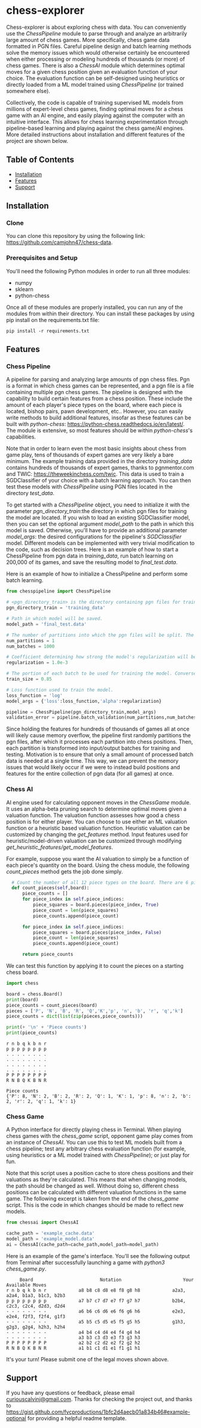 # chess-explorer
Chess-explorer is about exploring chess with data. You can conveniently use the *ChessPipeline* module to parse through and analyze an arbitrarily large amount of chess games. More specifically, chess game data formatted in PGN files. Careful pipeline design and batch learning methods solve the memory issues which would otherwise certainly be encountered when either processing or modeling hundreds of thousands (or more) of chess games. There is also a *ChessAI* module which determines optimal moves for a given chess position given an evaluation function of your choice. The evaluation function can be self-designed using heuristics or directly loaded from a ML model trained using *ChessPipeline* (or trained somewhere else). 

Collectively, the code is capable of training supervised ML models from millions of expert-level chess games, finding optimal moves for a chess game with an AI engine, and easily playing against the computer with an intuitive interface. This allows for chess learning experimentation through pipeline-based learning and playing against the chess game/AI engines.  More detailed instructions about installation and different features of the project are shown below.

## Table of Contents 
- [Installation](#installation)
- [Features](#features)
- [Support](#support)

## Installation 

### Clone
You can clone this repository by using the following link: https://github.com/camjohn47/chess-data. 

### Prerequisites and Setup
You'll need the following Python modules in order to run all three modules: 
* numpy
* sklearn
* python-chess

Once all of these modules are properly installed, you can run any of the modules from within their directory. You can install these packages by using pip install on the requirements.txt file: 

```
pip install -r requirements.txt
```

## Features
### Chess Pipeline
A pipeline for parsing and analyzing large amounts of pgn chess files. Pgn is a format in which chess games can be represented, and a pgn file is a file containing multiple pgn chess games. The pipeline is designed with the capability to build certain features from a chess position. These include the amount of each player's piece types on the board, where each piece is located, bishop pairs, pawn development, etc.. However, you can easily write methods to build additional features, insofar as these features can be built with *python-chess*: https://python-chess.readthedocs.io/en/latest/. The module is extensive, so most features should be within *python-chess*'s capabilities. 

Note that in order to learn even the most basic insights about chess from game play, tens of thousands of expert games are very likely a bare minimum. The example training data provided in the directory *training_data* contains hundreds of thousands of expert games, thanks to pgnmentor.com and TWIC: https://theweekinchess.com/twic. This data is used to train a SGDClassifier of your choice with a batch learning approach. You can then test these models with *ChessPipeline* using PGN files located in the directory *test_data*.

To get started with a *ChessPipeline* object, you need to initialize it with the parameter *pgn_directory_train*:the directory in which pgn files for training the model are located. If you wish to load an existing SGDClassifier model, then you can set the optional argument *model_path* to the path in which this model is saved. Otherwise, you'll have to provide an additional parameter *model_args*: the desired configurations for the pipeline's *SGDClassifier* model. Different models can be implemented with very trivial modification to the code, such as decision trees. Here is an example of how to start a ChessPipeline from pgn data in *training_data*, run batch learning on 200,000 of its games, and save the resulting model to *final_test.data*. 

Here is an example of how to initialize a ChessPipeline and perform some batch learning. 
```python
from chesspipeline import ChessPipeline

# <pgn_directory_train> is the directory containing pgn files for training the model. 
pgn_directory_train = 'training_data'

# Path in which model will be saved. 
model_path = 'final_test.data'

# The number of partitions into which the pgn files will be split. The number of batches used during batch learning on each partition. 
num_partitions = 1
num_batches = 1000

# Coefficient determining how strong the model's regularization will be weighted. Higher regularization -> higher penalty for model complexity. 
regularization = 1.0e-3

# The portion of each batch to be used for training the model. Conversely, the remaining portion of the batch is used for later testing.  
train_size = 0.85

# Loss function used to train the model.
loss_function = 'log'
model_args = {'loss':loss_function,'alpha':regularization}

pipeline = ChessPipeline(pgn_directory_train,model_args)
validation_error = pipeline.batch_validation(num_partitions,num_batches,train_size=train_size,model_path=model_path)
```
Since holding the features for hundreds of thousands of games all at once will likely cause memory overflow, the pipeline first randomly partitions the pgn files, after which it processes each partition into chess positions. Then, each partition is transformed into input/output batches for training and testing. Motivation is to ensure that only a small amount of processed batch data is needed at a single time. This way, we can prevent the memory issues that would likely occur if we were to instead build positions and features for the entire collection of pgn data (for all games) at once. 

### Chess AI
AI engine used for calculating opponent moves in the *ChessGame* module. It uses an alpha-beta pruning search to determine optimal moves given a valuation function. The valuation function assesses how good a chess position is for either player. You can choose to use either an ML valuation function or a heuristic based valuation function. Heuristic valuation can be customized by changing the *get_features* method. Input features used for heuristic/model-driven valuation can be customized through modifying *get_heuristic_features/get_model_features*. 

For example, suppose you want the AI valuation to simply be a function of each piece's quantity on the board. Using the chess module, the following *count_pieces* method gets the job done simply. 

  ``` python
	# Count the number of all 12 piece types on the board. There are 6 pieces for each side (white and black): pawn,knight,bishop,rook,queen,king, which are defined in that order and with white chosen first. 
	def count_pieces(self,board):
		piece_counts = []
		for piece_index in self.piece_indices:
			piece_squares = board.pieces(piece_index, True)
			piece_count = len(piece_squares)
			piece_counts.append(piece_count)

		for piece_index in self.piece_indices:
			piece_squares = board.pieces(piece_index, False)
			piece_count = len(piece_squares)
			piece_counts.append(piece_count)

		return piece_counts
  ```
  We can test this function by applying it to count the pieces on a starting chess board. 
  ``` python
  import chess
  
  board = chess.Board()
  print(board)
  piece_counts = count_pieces(board)
  pieces = ['P', 'N', 'B', 'R', 'Q','K','p', 'n', 'b', 'r', 'q','k']
  piece_counts = dict(list(zip(pieces,piece_counts)))
  
  print(+ '\n' + 'Piece counts')
  print(piece_counts)    
  ```
  ```
  r n b q k b n r
  p p p p p p p p
  . . . . . . . .
  . . . . . . . .
  . . . . . . . .
  . . . . . . . .
  P P P P P P P P
  R N B Q K B N R

  Piece counts
  {'P': 8, 'N': 2, 'B': 2, 'R': 2, 'Q': 1, 'K': 1, 'p': 8, 'n': 2, 'b': 2, 'r': 2, 'q': 1, 'k': 1}
  ```

### Chess Game 
A Python interface for directly playing chess in Terminal. When playing chess games with the *chess_game* script, opponent game play comes from an instance of *ChessAI*. You can use this to test ML models built from a chess pipeline; test any arbitrary chess evaluation function (for example, using heuristics or a ML model trained with *ChessPipeline*); or just play for fun.

Note that this script uses a position cache to store chess positions and their valuations as they're calculated. This means that when changing models, the path should be changed as well. Without doing so, different chess positions can be calculated with different valuation functions in the same game. The following excerpt is taken from the end of the *chess_game* script. This is the code in which changes should be made to reflect new models.

``` python
from chessai import ChessAI

cache_path = 'example_cache.data'
model_path = 'example_model.data'
ai = ChessAI(cache_path=cache_path,model_path=model_path)
```
Here is an example of the game's interface. You'll see the following output from Terminal after successfully launching a game with *python3 chess_game.py*. 
``` 
     Board                         Notation                       Your Available Moves
r n b q k b n r            a8 b8 c8 d8 e8 f8 g8 h8            a2a3, a2a4, b1a3, b1c3, b2b3
p p p p p p p p            a7 b7 c7 d7 e7 f7 g7 h7            b2b4, c2c3, c2c4, d2d3, d2d4
- - - - - - - -            a6 b6 c6 d6 e6 f6 g6 h6            e2e3, e2e4, f2f3, f2f4, g1f3
- - - - - - - -            a5 b5 c5 d5 e5 f5 g5 h5            g1h3, g2g3, g2g4, h2h3, h2h4
- - - - - - - -            a4 b4 c4 d4 e4 f4 g4 h4
- - - - - - - -            a3 b3 c3 d3 e3 f3 g3 h3
P P P P P P P P            a2 b2 c2 d2 e2 f2 g2 h2
R N B Q K B N R            a1 b1 c1 d1 e1 f1 g1 h1
```

It's your turn! Please submit one of the legal moves shown above.

## Support
If you have any questions or feedback, please email curiouscalvinj@gmail.com. Thanks for checking the project out, and thanks to https://gist.github.com/fvcproductions/1bfc2d4aecb01a834b46#example-optional for providing a helpful readme template.
